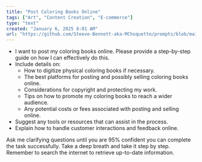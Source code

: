 ```yaml
---
title: "Post Coloring Books Online"
tags: ["Art", "Content Creation", "E-commerce"]
type: "text"
created: "January 6, 2025 8:01 AM"
url: "https://github.com/Steeve-Bennett-aka-MChoquette/prompts/blob/main/post_coloring_books_online.md"
---
```


- I want to post my coloring books online. Please provide a step-by-step guide on how I can effectively do this.
- Include details on:
  - How to digitize physical coloring books if necessary.
  - The best platforms for posting and possibly selling coloring books online.
  - Considerations for copyright and protecting my work.
  - Tips on how to promote my coloring books to reach a wider audience.
  - Any potential costs or fees associated with posting and selling online.
- Suggest any tools or resources that can assist in the process.
- Explain how to handle customer interactions and feedback online.
  
Ask me clarifying questions until you are 95% confident you can complete the task successfully. Take a deep breath and take it step by step. Remember to search the internet to retrieve up-to-date information.
